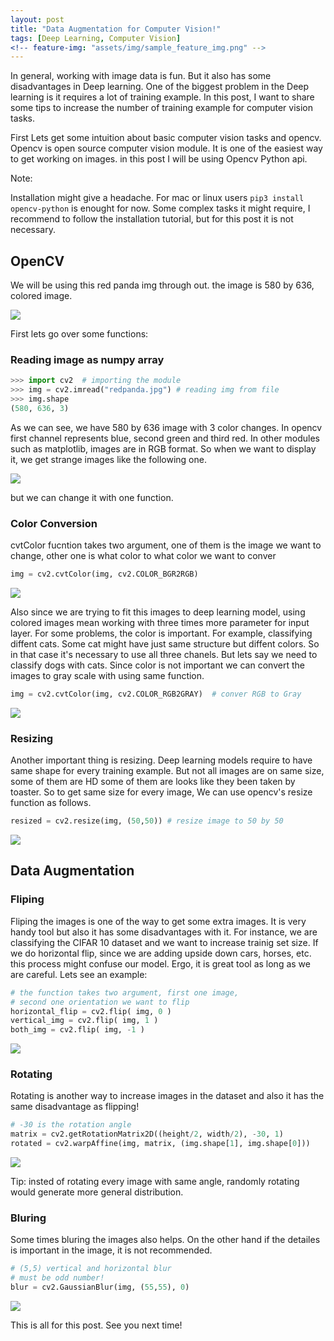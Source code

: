 ```yaml
---
layout: post
title: "Data Augmentation for Computer Vision!"
tags: [Deep Learning, Computer Vision]
<!-- feature-img: "assets/img/sample_feature_img.png" -->
---
```




In general, working with image data is fun. But it also has some disadvantages in Deep learning.  One of the biggest problem in the Deep learning is it requires a lot of training example. In this post, I want to share some tips to increase the number of training example for computer vision tasks. 



First Lets get some intuition about basic computer vision tasks and opencv.  Opencv is open source computer vision module. It is one of the easiest way to get working on images. in this post I will be using Opencv Python api.



Note: 

Installation might give a headache. For mac or linux users `pip3 install opencv-python` is enought for now. Some complex tasks it might require, I recommend to follow the installation tutorial, but for this post it is not necessary. 



## OpenCV

We will be using this red panda img through out. the image is 580 by 636, colored image. 



<img src="/images/post4/redpanda.jpg">



First lets go over some functions:

### Reading image as numpy array

```python
>>> import cv2  # importing the module 
>>> img = cv2.imread("redpanda.jpg") # reading img from file
>>> img.shape
(580, 636, 3)
```

As we can see, we have 580 by 636 image with 3 color changes. In opencv first channel represents blue, second green and third red. In other modules such as matplotlib, images are in RGB format. So when we want to display it, we get strange images like the following one.

<img src="/images/post4/BGR.jpg">

 but we can change it with one function. 

### Color Conversion

cvtColor fucntion takes two argument, one of them is the image we want to change, other one is what color to what color we want to conver

```python
img = cv2.cvtColor(img, cv2.COLOR_BGR2RGB) 
```

<img src="/images/post4/RBG.jpg">

Also since we are trying to fit this images to deep learning model, using colored images mean working with three times more parameter for input layer. For some problems, the color is important. For example, classifying diffent cats. Some cat might have just same structure but diffent colors. So in that case it's necessary to use all three chanels. But lets say we need to classify dogs with cats. Since color is not important we can convert the images to gray scale with using same function. 

```python
img = cv2.cvtColor(img, cv2.COLOR_RGB2GRAY)  # conver RGB to Gray
```

<img src="/images/post4/GRAY.jpg">



### Resizing 

Another important thing is resizing. Deep learning models require to have same shape for every training example. But not all images are on same size, some of them are HD some of them are looks like they been taken by toaster. So to get same size for every image, We can use opencv's resize function as follows.

```python
resized = cv2.resize(img, (50,50)) # resize image to 50 by 50
```

<img src="/images/post4/resized.jpg">



## Data Augmentation 

### Fliping

Fliping the images is one of the way to get some extra images. It is very handy tool but  also it has some disadvantages with it. For instance, we are classifying the CIFAR 10 dataset and we want to increase trainig set size. If we do horizontal flip, since we are adding upside down cars, horses, etc. this process might confuse our model. Ergo, it is great tool as long as we are careful. Lets see an example:

``` python
# the function takes two argument, first one image, 
# second one orientation we want to flip
horizontal_flip = cv2.flip( img, 0 )
vertical_img = cv2.flip( img, 1 )
both_img = cv2.flip( img, -1 )
```

<img src="/images/post4/flip.jpg">

### Rotating 

Rotating is another way to increase images in the dataset and also it has the same disadvantage as flipping! 

```python
# -30 is the rotation angle
matrix = cv2.getRotationMatrix2D((height/2, width/2), -30, 1)
rotated = cv2.warpAffine(img, matrix, (img.shape[1], img.shape[0]))
```

<img src="/images/post4/rotated.jpg">

Tip: insted of rotating every image with same angle, randomly rotating would generate more general distribution.

### Bluring

Some times bluring the images also helps. On the other hand if the detailes is important in the image, it is not recommended. 

``` python
# (5,5) vertical and horizontal blur
# must be odd number!
blur = cv2.GaussianBlur(img, (55,55), 0)
```

<img src="/images/post4/blur.jpg">



This is all for this post. See you next time! 